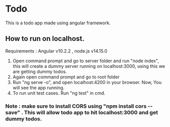 # Todo

This is a todo app made using angular framework.

## How to run on localhost.
  Requirements : Angular v10.2.2 , node.js v14.15.0 
  1. Open command prompt and go to server folder and run "node index", this will create a dummy server running on localhost:3000, using this we are getting dummy todos.
  2. Again open command prompt and go to root folder
  3. Run "ng serve -o", and open localhost:4200 in your browser.
  Now, You will see the app running.
  4. To run unit test cases. Run "ng test" in cmd.
  

### Note : make sure to install CORS using "npm install cors --save" . This will allow todo app to hit localhost:3000 and get dummy todos.
